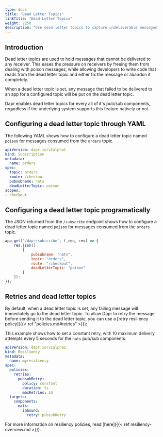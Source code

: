 ```yaml
---
type: docs
title: "Dead Letter Topics"
linkTitle: "Dead Letter Topics"
weight: 2250
description: "Use dead letter topics to capture undeliverable messages"
---
```


## Introduction

Dead letter topics are used to hold messages that cannot be delivered to any receiver. This eases the pressure on receivers by freeing them from dealing with poison messages, while allowing developers to write code that reads from the dead letter topic and either fix the message or abandon it completely.

When a dead letter topic is set, any message that failed to be delivered to an app for a configured topic will be put on the dead letter topic.

Dapr enables dead letter topics for every all of it's pub/sub components, regardless if the underlying system supports this feature natively or not.

## Configuring a dead letter topic through YAML

The following YAML shows how to configure a dead letter topic named `poison` for messages consumed from the `orders` topic.

```yaml
apiVersion: dapr.io/v1alpha1
kind: Subscription
metadata:
  name: orders
spec:
  topic: orders
  route: /checkout
  pubsubname: nats
  deadLetterTopic: poison
scopes:
- checkout
```

## Configuring a dead letter topic programatically

The JSON returned from the `/subscribe` endpoint shows how to configure a dead letter topic named `poison` for messages consumed from the `orders` topic.

```javascript
app.get('/dapr/subscribe', (_req, res) => {
    res.json([
        {
            pubsubname: "nats",
            topic: "orders",
            route: "/checkout",
            deadLetterTopic: "poison"
        }
    ]);
});
```

## Retries and dead letter topics

By default, when a dead letter topic is set, any failing message will immediately go to the dead letter topic.
To allow Dapr to retry the message before sending it to the dead letter topic, you can use a [retry resiliency policy]({{< ref "policies.md#retries" >}}):

This example shows how to set a constant retry, with 10 maximum delivery attempts every 5 seconds for the `nats` pub/sub components.

```yaml
apiVersion: dapr.io/v1alpha1
kind: Resiliency
metadata:
  name: myresiliency
spec:
  policies:
    retries:
      pubsubRetry:
        policy: constant
        duration: 5s
        maxRetries: 10
  targets:
    components:
      nats:
        inbound:
          retry: pubsubRetry
```

For more information on resiliency policies, read [here]({{< ref resiliency-overview.md >}}).
